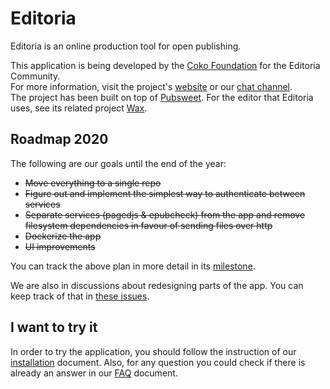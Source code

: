 # Editoria

Editoria is an online production tool for open publishing.

This application is being developed by the [Coko Foundation](https://coko.foundation/) for the Editoria Community.  
For more information, visit the project's [website](https://editoria.pub/) or our [chat channel](https://mattermost.coko.foundation/coko/channels/editoria).  
The project has been built on top of [Pubsweet](https://gitlab.coko.foundation/pubsweet).
For the editor that Editoria uses, see its related project [Wax](https://gitlab.coko.foundation/wax).

## Roadmap 2020

The following are our goals until the end of the year:

- ~~Move everything to a single repo~~
- ~~Figure out and implement the simplest way to authenticate between services~~
- ~~Separate services (pagedjs & epubcheck) from the app and remove filesystem dependencies in favour of sending files over http~~
- ~~Dockerize the app~~
- ~~UI improvements~~

You can track the above plan in more detail in its [milestone](https://gitlab.coko.foundation/editoria/editoria/-/milestones/12).

We are also in discussions about redesigning parts of the app. You can keep track of that in [these issues](https://gitlab.coko.foundation/editoria/editoria/issues?label_name%5B%5D=Editoria+2020+Review).

## I want to try it

In order to try the application, you should follow the instruction of our [installation](https://gitlab.coko.foundation/editoria/editoria/blob/master/INSTALL.md) document. Also, for any question you could check if there is already an answer in our [FAQ](https://gitlab.coko.foundation/editoria/editoria/blob/master/FAQ.md) document.
